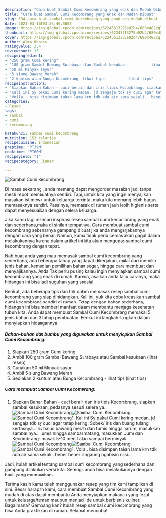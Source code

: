```yaml
---
description: "Cara buat Sambal Cumi Kecombrang yang enak dan Mudah Dibuat"
title: "Cara buat Sambal Cumi Kecombrang yang enak dan Mudah Dibuat"
slug: 534-cara-buat-sambal-cumi-kecombrang-yang-enak-dan-mudah-dibuat
date: 2021-03-16T03:35:46.580Z
image: https://img-global.cpcdn.com/recipes/62245613275e02b4/680x482cq70/sambal-cumi-kecombrang-foto-resep-utama.jpg
thumbnail: https://img-global.cpcdn.com/recipes/62245613275e02b4/680x482cq70/sambal-cumi-kecombrang-foto-resep-utama.jpg
cover: https://img-global.cpcdn.com/recipes/62245613275e02b4/680x482cq70/sambal-cumi-kecombrang-foto-resep-utama.jpg
author: Alma Rhodes
ratingvalue: 3.4
reviewcount: 13
recipeingredient:
- "250 gram Cumi kering"
- "100 gram Sambal Bawang Surabaya atau Sambal kesukaan           lihat resep"
- "50 ml Minyak sayur"
- "5 siung Bawang Merah"
- "2 kuntum atau Bunga Kecombrang  lihat tips           lihat tips"
recipeinstructions:
- "Siapkan Bahan Bahan - cuci beraih dan iris tipis Kecombrang, siapkan sambal kesukaan, pedasnya sesuai selera ya.."
- "Kali ini Sy pakai Cumi kering medan, jd sengaja tdk sy cuci agar tetap kering. Sobek/ iris dan buang tulang kertasnya.. Iris halus bawang merah dan tumis hingga harum, masukkan sambal nya.. Tumis hingga sambal matang, masukkan Cumi dan Kecombrang- masak 5-10 menit atau sampai berminyak"
- "Voila.. bisa disimpan tahan lama krn tdk ada air sama sekali.. bener bener langaung ngabisin nasi.."
categories:
- Resep
tags:
- sambal
- cumi
- kecombrang

katakunci: sambal cumi kecombrang 
nutrition: 153 calories
recipecuisine: Indonesian
preptime: "PT39M"
cooktime: "PT60M"
recipeyield: "1"
recipecategory: Dinner

---
```



![Sambal Cumi Kecombrang](https://img-global.cpcdn.com/recipes/62245613275e02b4/680x482cq70/sambal-cumi-kecombrang-foto-resep-utama.jpg)

Di masa  sekarang , anda memang dapat mengorder masakan jadi tanpa mesti repot membuatnya sendiri. Tapi, untuk kita yang ingin menyajikan masakan istimewa untuk keluarga tercinta, maka kita memang lebih bagus memasaknya sendiri. Pasalnya, memasak di rumah jauh lebih higienis serta dapat menyesuaikan dengan selera keluarga.

Jika kamu lagi mencari inspirasi resep sambal cumi kecombrang yang enak dan sederhana,maka di sinilah tempatnya. Cara membuat sambal cumi kecombrang  sebenarnya gampang dibuat jika anda mengerjakannya dengan cara yang benar. Namun, kamu tidak perlu cemas akan gagal dalam melakukannya 
karena dalam artikel ini kita akan mengupas sambal cumi kecombrang dengan tepat.  



Nah buat anda yang mau memasak sambal cumi kecombrang yang sederhana, ada beberapa tahap yang dapat dikerjakan, mulai dari memilih jenis bahan, kemudian pemilihan bahan segar, hingga cara membuat dan menyajikannya. Anda Tak perlu pusing kalau ingin menyiapkan sambal cumi kecombrang yang enak di rumah. Karena, asalkan anda  tahu caranya, maka hidangan ini bisa jadi suguhan yang spesial.

Berikut, ada beberapa tips dan trik dalam memasak resep sambal cumi kecombrang yang siap dihidangkan. Kali ini, yuk kita coba kreasikan sambal cumi kecombrang sendiri di rumah. Tetap dengan bahan sederhana, hidangan ini bisa memberi manfaat dalam membantu menjaga kesehatan tubuh kita. Anda dapat membuat Sambal Cumi Kecombrang memakai 5 jenis bahan dan 3 tahap pembuatan. Berikut ini langkah-langkah dalam menyiapkan hidangannya.

<!--inarticleads1-->

##### Bahan-bahan dan bumbu yang digunakan untuk menyiapkan Sambal Cumi Kecombrang:

1. Siapkan 250 gram Cumi kering
1. Ambil 100 gram Sambal Bawang Surabaya atau Sambal kesukaan           (lihat resep)
1. Gunakan 50 ml Minyak sayur
1. Ambil 5 siung Bawang Merah
1. Sediakan 2 kuntum atau Bunga Kecombrang - lihat tips           (lihat tips)




<!--inarticleads2-->

##### Cara membuat Sambal Cumi Kecombrang:

1. Siapkan Bahan Bahan - cuci beraih dan iris tipis Kecombrang, siapkan sambal kesukaan, pedasnya sesuai selera ya..
<img src="https://img-global.cpcdn.com/steps/bad424b69916fcd5/160x128cq70/sambal-cumi-kecombrang-langkah-memasak-1-foto.jpg" alt="Sambal Cumi Kecombrang"><img src="https://img-global.cpcdn.com/steps/ad4c48d6736d71f1/160x128cq70/sambal-cumi-kecombrang-langkah-memasak-1-foto.jpg" alt="Sambal Cumi Kecombrang"><img src="https://img-global.cpcdn.com/steps/9a3ece3f96095c97/160x128cq70/sambal-cumi-kecombrang-langkah-memasak-1-foto.jpg" alt="Sambal Cumi Kecombrang">1. Kali ini Sy pakai Cumi kering medan, jd sengaja tdk sy cuci agar tetap kering. Sobek/ iris dan buang tulang kertasnya.. Iris halus bawang merah dan tumis hingga harum, masukkan sambal nya.. Tumis hingga sambal matang, masukkan Cumi dan Kecombrang- masak 5-10 menit atau sampai berminyak
<img src="https://img-global.cpcdn.com/steps/97051bb9de860271/160x128cq70/sambal-cumi-kecombrang-langkah-memasak-2-foto.jpg" alt="Sambal Cumi Kecombrang"><img src="https://img-global.cpcdn.com/steps/c0a93905844ebd07/160x128cq70/sambal-cumi-kecombrang-langkah-memasak-2-foto.jpg" alt="Sambal Cumi Kecombrang"><img src="https://img-global.cpcdn.com/steps/08d28b9768ea75fd/160x128cq70/sambal-cumi-kecombrang-langkah-memasak-2-foto.jpg" alt="Sambal Cumi Kecombrang">1. Voila.. bisa disimpan tahan lama krn tdk ada air sama sekali.. bener bener langaung ngabisin nasi..




Jadi, itulah artikel tentang  sambal cumi kecombrang  yang sederhana dan gampang dilakukan versi kita. Semoga anda bisa melakukannya dengan hasil yang memuaskan. 

Terima kasih kamu telah menggunakan resep yang tim kami tampilkan di sini. Besar harapan kami, cara membuat  Sambal Cumi Kecombrang yang mudah di atas dapat membantu Anda menyiapkan makanan yang lezat untuk keluarga/teman maupun menjadi ide untuk berbisnis kuliner. Bagaimana? Gampang kan? Itulah resep sambal cumi kecombrang yang bisa Anda praktikkan di rumah. Selamat mencoba!

